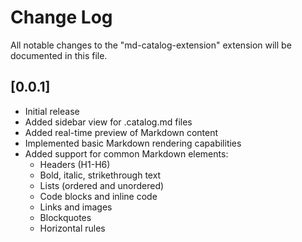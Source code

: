 # Change Log

All notable changes to the "md-catalog-extension" extension will be documented in this file.

## [0.0.1]

- Initial release
- Added sidebar view for .catalog.md files
- Added real-time preview of Markdown content
- Implemented basic Markdown rendering capabilities
- Added support for common Markdown elements:
  - Headers (H1-H6)
  - Bold, italic, strikethrough text
  - Lists (ordered and unordered)
  - Code blocks and inline code
  - Links and images
  - Blockquotes
  - Horizontal rules